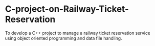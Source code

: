 # C-project-on-Railway-Ticket-Reservation
To develop a C++ project to manage a railway ticket reservation service using object oriented programming and data file handling.
